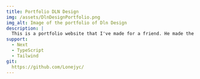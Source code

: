 ```yaml
---
title: Portfolio DLN Design
img: /assets/DlnDesignPortfolio.png
img_alt: Image of the portfolio of Dln Design
description: |
  This is a portfolio website that I've made for a friend. He made the models and I created the website. I used TypeScript for the first time in a personal project. My goal is to upgrade this website to make it work with Strapi, a headless CMS, to make it easier to manage the content.
support:
  - Next
  - TypeScript
  - Tailwind
git:
  https://github.com/Lonejyc/
---
```


